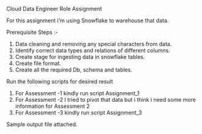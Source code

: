 Cloud Data Engineer Role Assignment

For this assignment i'm using Snowflake to warehouse that data.

Prerequisite Steps :- 

1. Data cleaning and removing any special characters from data.
2. Identify correct data types and relations of different columns.
3. Create stage for ingesting data in snowflake tables.
4. Create file format.
5. Create all the required Db, schema and tables.


Run the following scripts for desired result

1. For Assessment -1 kindly run script Assignment_1
2. For Assessment -2 I tried to pivot that data but i think i need some more information for Assessment 2
3. For Assessment -3 kindly run script Assignment_3



Sample output file attached.
